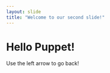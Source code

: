 ```yaml
---
layout: slide
title: "Welcome to our second slide!"
---
```

# Hello Puppet!
Use the left arrow to go back!
